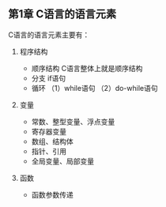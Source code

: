 ## 第1章 C语言的语言元素

C语言的语言元素主要有：

1. 程序结构
    * 顺序结构
        C语言整体上就是顺序结构
    * 分支
        if语句
    * 循环
        （1）while语句
        （2）do-while语句


2. 变量
    * 常数、整型变量、浮点变量
    * 寄存器变量
    * 数组、结构体
    * 指针、引用
    * 全局变量、局部变量

3. 函数
    * 函数参数传递
